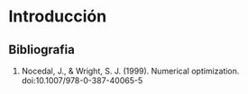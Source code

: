 # Introducción

## Bibliografia

1. Nocedal, J., & Wright, S. J. (1999). Numerical optimization. doi:10.1007/978-0-387-40065-5
